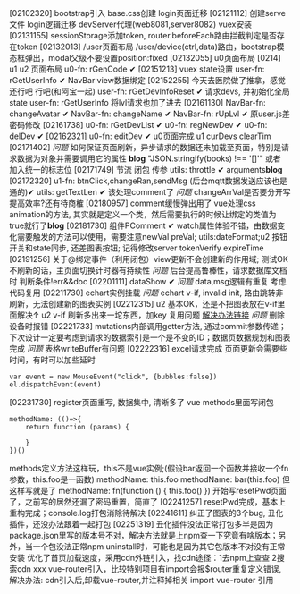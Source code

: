 [02102320] bootstrap引入 base.css创建 login页面迁移 
[02121112] 创建serve文件 login逻辑迁移 devServer代理(web8081,server8082) vuex安装
[02131155] sessionStorage添加token, router.beforeEach路由拦截判定是否存在token
[02132013] /user页面布局 /user/device(ctrl,data)路由，bootstrap模态框弹出，modal父级不要设置position:fixed
[02132055] u0页面布局
[0214] u1 u2 页面布局
u0-fn: rGenCode ✔
[02151213] vuex state设置 
user-fn: rGetUserInfo ✔
NavBar view数据绑定
[02152255] 今天去医院做了推拿，感觉还行吧 行吧(和阿宝一起)
user-fn: rGetDevInfoReset ✔ 请求devs, 并初始化全局state
user-fn: rGetUserInfo 将lvl请求也加了进去
[02161130] NavBar-fn: changeAvatar ✔
NavBar-fn: changeName ✔ NavBar-fn: rUpLvl ✔ 
原user.js差密码修改
[02161738] u0-fn: rGetDevList ✔ u0-fn: regNewDev ✔ u0-fn: delDev ✔
[02162321] u0-fn: editDev ✔ u0页面完成
u1 curDevs clearTim
[02171402] 
*问题* 如何保证页面刷新，异步请求的数据还未加载至页面，特别是请求数据为对象并需要调用它的属性 **blog**
"JSON.stringify(books) !== '[]'" 或者 加入统一的标志位
[02171749] 节流 闭包 传参 utils: throttle ✔  arguments**blog**
[02172320] u1-fn: btnClick,changeRan,sendMsg (后台mqtt数据发送应该也是通的)✔ utils: getTextLen ✔ 该处理comment了
*问题* changeArrVal是否要分开写 提高效率?还有待商榷
[02180957] comment缓慢弹出用了 vue处理css animation的方法, 其实就是定义一个类，然后需要执行的时候让绑定的类值为true就行了**blog**
[02181730] 组件PComment ✔ watch属性体验不错，由数据变化需要触发的方法可以使用，需要注意newVal preVal; utils:dateFormat;u2 按钮开关和state同步, 还差图表按钮; 记得修改server tokenVerify expireTime
[02191256] 关于@绑定事件（利用闭包）view更新不会创建新的作用域; 测试OK 不刷新的话，主页面切换计时器有持续性
*问题* 后台提高鲁棒性，请求数据库文档时 判断条件!err&&doc
[02201111] dataShow ✔
*问题* data,msg逻辑有重复 考虑代码复用
[02211730] echart实例挂载
*问题*  echart v-if, invalid init, 路由跳转非刷新，无法创建新的图表实例
[02212315] u2 基本OK，还是不把图表放在v-if里面解决↑
u2 v-if 刷新多出来一坨东西，加key 复用问题 <a href="https://segmentfault.com/q/1010000039976435">解决办法链接</a> 
*问题* 删除设备时报错
[02221733] mutations内部调用getter方法, 通过commit参数传递；下次设计一定要考虑到请求的数据索引是一个是不变的ID；数据页数据规划和图表完成
*问题* 表格writeBuffer有问题
[02222316] excel请求完成 页面更新会需要些时间，有时可以加些延时
```
var event = new MouseEvent("click", {bubbles:false})
el.dispatchEvent(event)
```
[02231730] register页面重写, 数据集中, 清晰多了
vue methods里面写闭包
```
methodName: (()=>{
    return function (params) {

    }
})()
```
methods定义方法这样玩，this不是vue实例;(假设bar返回一个函数并接收一个fn参数，this.foo是一函数)
methodName: this.foo
methodName: bar(this.foo) 
但这样写就是了
methodName: fn(function () {
    this.foo()
})
开始写resetPwd页面了，之前写的居然还漏了密码重置，简直了
[02241257] resetPwd完成，基本上重构完成；console.log打包消除待解决
[02241611] 纠正了图表的3个bug, 丑化插件，还没办法跟着一起打包
[02251319] 丑化插件没法正常打包多半是因为package.json里写的版本号不对，解决方法就是上npm查一下究竟有啥版本；另外，当一个包没法正常npm uninstall时，可能也是因为其它包版本不对没有正常安装
优化了首页加载速度，采用cdn外链引入，找cdn途径：1去npm上查查 2搜索cdn xxx
vue-router引入，比较特别项目有import会报$router重复定义错误, 解决办法: cdn引入后,卸载vue-router,并注释掉相关 import vue-router 引用
